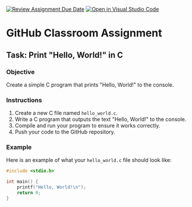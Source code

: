 [![Review Assignment Due Date](https://classroom.github.com/assets/deadline-readme-button-22041afd0340ce965d47ae6ef1cefeee28c7c493a6346c4f15d667ab976d596c.svg)](https://classroom.github.com/a/hE4e_z44)
[![Open in Visual Studio Code](https://classroom.github.com/assets/open-in-vscode-2e0aaae1b6195c2367325f4f02e2d04e9abb55f0b24a779b69b11b9e10269abc.svg)](https://classroom.github.com/online_ide?assignment_repo_id=15516193&assignment_repo_type=AssignmentRepo)
# GitHub Classroom Assignment

## Task: Print "Hello, World!" in C

### Objective

Create a simple C program that prints "Hello, World!" to the console.

### Instructions

1. Create a new C file named `hello_world.c`.
2. Write a C program that outputs the text "Hello, World!" to the console.
3. Compile and run your program to ensure it works correctly.
4. Push your code to the GitHub repository.

### Example

Here is an example of what your `hello_world.c` file should look like:

```c
#include <stdio.h>

int main() {
    printf("Hello, World!\n");
    return 0;
}
